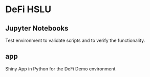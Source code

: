 # DeFi HSLU

## Jupyter Notebooks
Test environment to validate scripts and to verify the functionality.

## app
Shiny App in Python for the DeFi Demo environment
